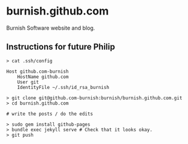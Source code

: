 burnish.github.com
==================

Burnish Software website and blog.

## Instructions for future Philip

    > cat .ssh/config    
    
    Host github.com-burnish
        HostName github.com
        User git
        IdentityFile ~/.ssh/id_rsa_burnish
    
    > git clone git@github.com-burnish:burnish/burnish.github.com.git
    > cd burnish.github.com
    
    # write the posts / do the edits
    
    > sudo gem install github-pages
    > bundle exec jekyll serve # Check that it looks okay.
    > git push
 
 
